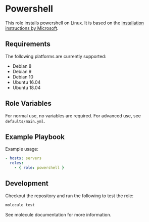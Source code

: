 Powershell
=========

This role installs powershell on Linux. It is based on the [installation instructions by Microsoft](https://docs.microsoft.com/nl-nl/powershell/scripting/install/installing-powershell-core-on-linux?view=powershell-7).

Requirements
------------

The following platforms are currently supported:

- Debian 8
- Debian 9
- Debian 10
- Ubuntu 16.04
- Ubuntu 18.04

Role Variables
--------------

For normal use, no variables are required. For advanced use, see `defaults/main.yml`.

Example Playbook
----------------

Example usage:

```yaml
- hosts: servers
  roles:
    - { role: powershell }
```

Development
-----------

Checkout the repository and run the following to test the role:

```bash
molecule test
```

See molecule documentation for more information.
